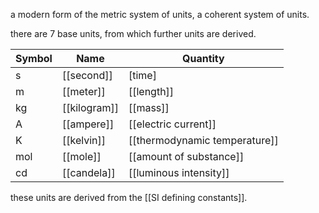a modern form of the metric system of units, a coherent system of units.

there are 7 base units, from which further units are derived.

| Symbol | Name     | Quantity                  |
|--------|----------|---------------------------|
| s      | [[second]]   | [time]                      |
| m      | [[meter]]    | [[length]]                    |
| kg     | [[kilogram]] | [[mass]]                      |
| A      | [[ampere]]   | [[electric current]]          |
| K      | [[kelvin]]   | [[thermodynamic temperature]] |
| mol    | [[mole]]     | [[amount of substance]]       |
| cd     | [[candela]]  | [[luminous intensity]]        |

these units are derived from the [[SI defining constants]].